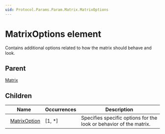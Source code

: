 ```yaml
---
uid: Protocol.Params.Param.Matrix.MatrixOptions
---
```


# MatrixOptions element

Contains additional options related to how the matrix should behave and look.

## Parent

[Matrix](xref:Protocol.Params.Param.Matrix)

## Children

|Name|Occurrences|Description|
|--- |--- |--- |
|&nbsp;&nbsp;[MatrixOption](xref:Protocol.Params.Param.Matrix.MatrixOptions.MatrixOption)|[1, *]|Specifies specific options for the look or behavior of the matrix.|
